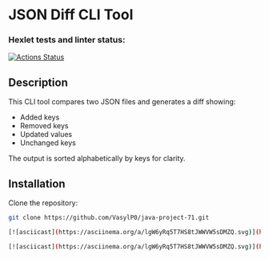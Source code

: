 # JSON Diff CLI Tool

### Hexlet tests and linter status:
[![Actions Status](https://github.com/VasylP0/java-project-71/actions/workflows/tests.yml/badge.svg)](https://github.com/VasylP0/java-project-71/actions)

## Description
This CLI tool compares two JSON files and generates a diff showing:
- Added keys
- Removed keys
- Updated values
- Unchanged keys

The output is sorted alphabetically by keys for clarity.

## Installation
Clone the repository:
```bash
git clone https://github.com/VasylP0/java-project-71.git

[![asciicast](https://asciinema.org/a/lgW6yRq5T7HS8tJWWVW5sDMZQ.svg)](https://asciinema.org/a/lgW6yRq5T7HS8tJWWVW5sDMZQ)

[![asciicast](https://asciinema.org/a/lgW6yRq5T7HS8tJWWVW5sDMZQ.svg)](https://asciinema.org/a/lgW6yRq5T7HS8tJWWVW5sDMZQ)
